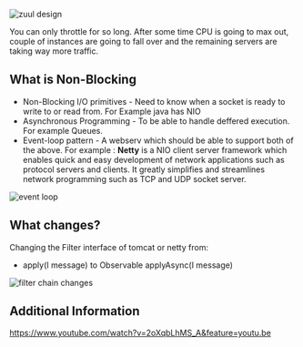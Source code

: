 ![zuul design](https://user-images.githubusercontent.com/6800366/38312769-36ac2752-3840-11e8-8c29-7f3f8f7b5162.PNG)

You can only throttle for so  long. After some time CPU is going to max out, couple of instances are going to fall over and the remaining servers are taking way more traffic.

## What is Non-Blocking
* Non-Blocking I/O primitives - Need to know when a socket is ready to write to or read from. For Example java has NIO
* Asynchronous Programming - To be able to handle deffered execution. For example Queues.
* Event-loop pattern - A webserv which should be able to support both of the above. For example : **Netty** is a NIO client server framework which enables quick and easy development of network applications such as protocol servers and clients. It greatly simplifies and streamlines network programming such as TCP and UDP socket server.

![event loop](https://user-images.githubusercontent.com/6800366/38316528-90962756-3848-11e8-99b1-998ad71f3d20.PNG)


## What changes?

Changing the Filter interface of tomcat or netty from: 
* apply(I message) to Observable<T> applyAsync(I message)
  
![filter chain changes](https://user-images.githubusercontent.com/6800366/38316696-eaf8401c-3848-11e8-9681-c919505d38d8.PNG)

## Additional Information

https://www.youtube.com/watch?v=2oXqbLhMS_A&feature=youtu.be

